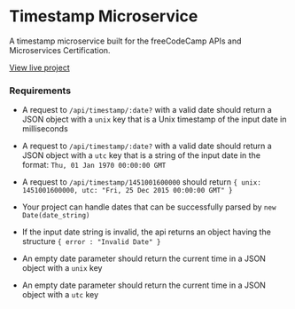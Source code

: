 # Timestamp Microservice

A timestamp microservice built for the freeCodeCamp APIs and Microservices Certification.

[View live project](https://timestamp-microservice.gkhynes.repl.co)

### Requirements

- A request to `/api/timestamp/:date?` with a valid date should return a JSON object with a `unix` key that is a Unix timestamp of the input date in milliseconds

- A request to `/api/timestamp/:date?` with a valid date should return a JSON object with a `utc` key that is a string of the input date in the format: `Thu, 01 Jan 1970 00:00:00 GMT`

- A request to `/api/timestamp/1451001600000` should return `{ unix: 1451001600000, utc: "Fri, 25 Dec 2015 00:00:00 GMT" }`

- Your project can handle dates that can be successfully parsed by `new Date(date_string)`

- If the input date string is invalid, the api returns an object having the structure `{ error : "Invalid Date" }`

- An empty date parameter should return the current time in a JSON object with a `unix` key

- An empty date parameter should return the current time in a JSON object with a `utc` key
